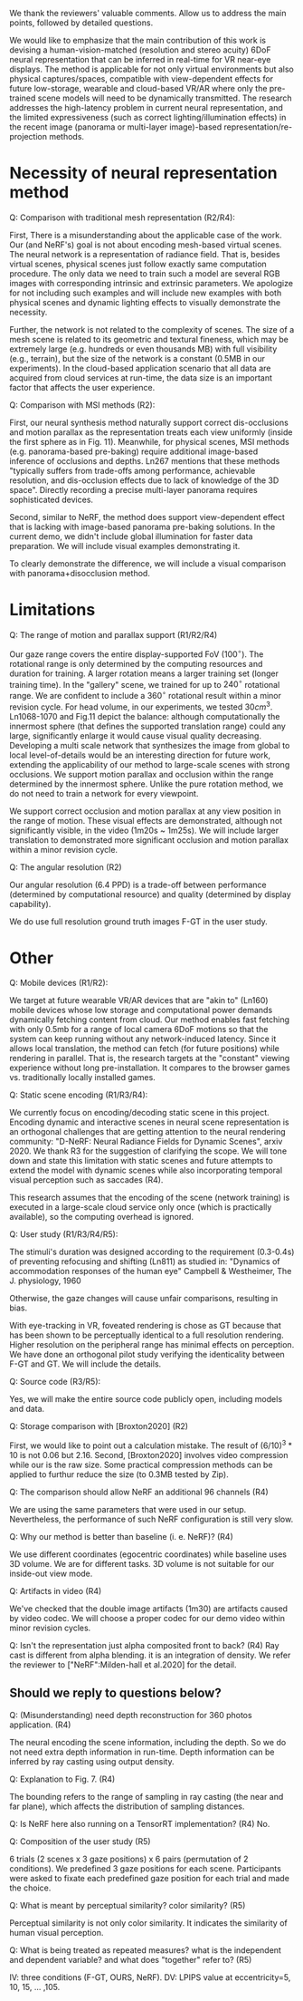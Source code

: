 We thank the reviewers' valuable comments. Allow us to address the main points, followed by detailed questions.

We would like to emphasize that the main contribution of this work is devising a human-vision-matched (resolution and stereo acuity) 6DoF neural representation that can be inferred in real-time for VR near-eye displays. The method is applicable for not only virtual environments but also physical captures/spaces, compatible with view-dependent effects for future low-storage, wearable and cloud-based VR/AR where only the pre-trained scene models will need to be dynamically transmitted. The research addresses the high-latency<!--Qi: any nerf number for its resolution vs time consumption per frame?--> problem in current neural representation, and the limited expressiveness (such as correct lighting/illumination effects) in the recent image (panorama or multi-layer image)-based representation/re-projection methods.

# Necessity of neural representation method 
Q: Comparison with traditional mesh representation (R2/R4):

First, There is a misunderstanding about the applicable case of the work. Our (and NeRF's) goal is not about encoding mesh-based virtual scenes. The neural network is a representation of radiance field. That is, besides virtual scenes, physical scenes just follow exactly same computation procedure. The only data we need to train such a model are several RGB images with corresponding intrinsic and extrinsic parameters.
We apologize for not including such examples and will include new examples with both physical scenes and dynamic lighting effects to visually demonstrate the necessity.

Further, the network is not related to the complexity of scenes. The size of a mesh scene is related to its geometric and textural fineness, which may be extremely large (e.g. hundreds or even thousands MB) with full visibility (e.g., terrain), but the size of the network is a constant (0.5MB in our experiments). In the cloud-based application scenario that all data are acquired from cloud services at run-time, the data size is an important factor that affects the user experience.

Q: Comparison with MSI methods (R2):

First, our neural synthesis method naturally support correct dis-occlusions and motion parallax as the representation treats each view uniformly (inside the first sphere as in Fig. 11).
Meanwhile, for physical scenes, MSI methods (e.g. panorama-based pre-baking) require additional image-based inference of occlusions and depths. Ln267 mentions that these methods "typically suffers from trade-offs among performance, achievable resolution, and dis-occlusion effects due to lack of knowledge of the 3D space". Directly recording a precise multi-layer panorama requires sophisticated devices.

Second, similar to NeRF, the method does support view-dependent effect that is lacking with image-based panorama pre-baking solutions. In the current demo, we didn't include global illumination for faster data preparation. We will include visual examples demonstrating it.

To clearly demonstrate the difference, we will include a visual comparison with panorama+disocclusion method.

<!--Qi: OURS with a nerf style rendering supports correct illumination with different camera views, and we will promise to show photorealistic results during minor revision cycle. We need more points beyond this though.-->
<!--ZH: Need to explain NeRF for R2.6
   (R2: why do you need to run a ray-caster with a neural network at each sample location to achieve this style of foveated rendering? The method does not support view-dependent effects, the range of motion seems very limited, and the output resolution is quite low.)-->

# Limitations

<!-- (r1) restricted position and direction, and gaze motions?
     (r2) low (angular) resolution // head volume? frequency of transmiting network?
     (r4) occlusion (motion parallel): not clearly demonstrated-->

Q: The range of motion and parallax support (R1/R2/R4)

Our gaze range covers the entire display-supported FoV ($100^\circ$). The rotational range is only determined by the computing resources and duration for training. A larger rotation means a larger training set (longer training time).  In the "gallery" scene, we trained for up to $240^\circ$ rotational range. We are confident to include a $360^\circ$ rotational result within a minor revision cycle.
For head volume, in our experiments, we tested $30cm^3$. Ln1068-1070 and Fig.11 depict the balance: although computationally the innermost sphere (that defines the supported translation range) could any large, significantly enlarge it would cause visual quality decreasing.
Developing a multi scale network that synthesizes the image from global to local level-of-details would be an interesting direction for future work, extending the applicability of our method to large-scale scenes with strong occlusions. We support motion parallax and occlusion within the range determined by the innermost sphere. Unlike the pure rotation method, we do not need to train a network for every viewpoint.

<!--Q: Occlusion and Motion parallax(R2/R4)-->

We support correct occlusion and motion parallax at any view position in the range of motion. These visual effects are demonstrated, although not significantly visible, in the video (1m20s ~ 1m25s). We will include larger translation to demonstrated more significant occlusion and motion parallax within a minor revision cycle.

<!--Qi: (3/10) I think we can potentially drop this one since R2's point isn't really about the resolution but alternative solutions, right?-->

Q: The angular resolution (R2)

Our angular resolution (6.4 PPD) is a trade-off between performance (determined by computational resource) and quality (determined by display capability). 

<!--DNC: How to measure the actual PPD of VR? I've searched a value of 5.1'/pixel (about 11.8 PPD)-->

We do use full resolution ground truth images F-GT in the user study. 

<!--Qi: We are asked about "WHY" the 6PPD appears the same as 16 PPD even in fovea, not repeating the content already-->
<!--DNC: "Why" is hard to talk about because to some extent, this shows that the method we regard as ground truth is not the best foveation rendering method.-->

# Other

Q: Mobile devices (R1/R2):
<!-- (r1) experiment is done on high-end machine but paper is targeting for mobile device?
     ZH: We mentioned 'mobile' only once, in the introduction L160. Shall we try and report a number on mobile VR device?
     (r2) On what hardware is this method running in real-time
     ZH: CPU is Intel(R) Xeon(R) Gold 6230R CPU@2.10GHz (256GB RAM) and one NVIDIA GTX 3090 graphics card.
     (r2) distance towards low latency, and low-storage VR/AR platforms? -->

We target at future wearable VR/AR devices that are "akin to" (Ln160) mobile devices whose low storage and computational power demands dynamically fetching content from cloud. Our method enables fast fetching with only 0.5mb for a range of local camera 6DoF motions so that the system can keep running without any network-induced latency. Since it allows local translation, the method can fetch (for future positions) while rendering in parallel. 
That is, the research targets at the "constant" viewing experience without long pre-installation. It compares to the browser games vs. traditionally locally installed games.

<!--Further, on mobile devices, the supported resolution (PPD) is lower, demanding low inference computation.-->

<!--Qi: @Nianchen, the best if you could quickly try to run that on a mobile phone or having collaborators do that asap
We care about the experience without long installation, compariable to web-based gaming vs traditional gaming.
-->

Q: Static scene encoding (R1/R3/R4):
<!-- (r1) no user interaction, mobile devices can store
     (r3) scope should be clarified-->
We currently focus on encoding/decoding static scene in this project. Encoding dynamic and interactive scenes in neural scene representation is an orthogonal challenges that are getting attention to the neural rendering community: "D-NeRF: Neural Radiance Fields for Dynamic Scenes", arxiv 2020.
We thank R3 for the suggestion of clarifying the scope. We will tone down and state this limitation with static scenes and future attempts to extend the model with dynamic scenes while also incorporating temporal visual perception such as saccades (R4).

<!--## About encoding performance (r3.5, r4.3):
(r3) scope should be clarified
(r4) viewing is instant, but creation is not (encoding/training is slow)-->

This research assumes that the encoding of the scene (network training) is executed in a large-scale cloud service only once (which is practically available), so the computing overhead is ignored.

Q: User study (R1/R3/R4/R5):

<!-- (r1, r4) short, gaze fixed / static
     (r1) leave no time to experience ego-motion parallax effects
     (r3) narrow foveation methods selection-->

The stimuli's duration was designed according to the requirement (0.3-0.4s) of preventing refocusing and shifting (Ln811) as studied in:
"Dynamics of accommodation responses of the human eye" Campbell & Westheimer,  The J. physiology, 1960

Otherwise, the gaze changes will cause unfair comparisons, resulting in bias.

<!--We asked users to fixate at certain gaze positions so everyone's views were consistent across conditions and participants. (TBD) We set duration to 300ms so it is close to saccade experience(?)-->

<!-- 3/9
1) 300ms > per frame
2) even not enough, already proved ours > nerf
motion parallax is exactly our beneifts than panorama synthesis we will compare with panorama
it is fair for each view
-->

With eye-tracking in VR, foveated rendering is chose as GT because that has been shown to be perceptually identical to a full resolution rendering. Higher resolution on the peripheral range has minimal effects on perception. We have done an orthogonal pilot study verifying the identicality between F-GT and GT. We will include the details. 
<!-- we are compatible to any image-space foveation methods-->

Q: Source code (R3/R5):

Yes, we will make the entire source code publicly open, including models and data.


Q: Storage comparison with [Broxton2020] (R2)

First, we would like to point out a calculation mistake. The result of $(6/10)^3*10$ is not $0.06$ but $2.16$. Second, [Broxton2020] involves video compression while our is the raw size. Some practical compression methods can be applied to furthur reduce the size (to 0.3MB tested by Zip).

<!-- Q: Experiment about storage? (r2.3)
What baseline requires 100MB of storage claimed in the introduction? The original 3D asset? There must be a middle ground which improves storage somewhat, without having to evaluate a neural network for every output pixel. -->

Q: The comparison should allow NeRF an additional 96 channels (R4)

We are using the same parameters that were used in our setup. Nevertheless, the performance of such NeRF configuration is still very slow. 

<!--DNC: Same network parameters means same network capacity. Use large network capacity to compare our small network capacity is unfair.-->

Q: Why our method is better than baseline (i. e. NeRF)? (R4)

We use different coordinates (egocentric coordinates) while baseline uses 3D volume. We are for different tasks. 3D volume is not suitable for our inside-out view mode.

Q: Artifacts in video (R4)

We've checked that the double image artifacts (1m30) are artifacts caused by video codec. We will choose a proper codec for our demo video within minor revision cycles. <!-- black splotches, where they come from? (1m03) TO BE CHECKD-->

Q: Isn't the representation just alpha composited front to back? (R4)
Ray cast is different from alpha blending. it is an integration of density. We refer the reviewer to ["NeRF":Milden-hall et al.2020] for the detail.

## Should we reply to questions below?

Q: (Misunderstanding) need depth reconstruction for 360 photos application. (R4)

The neural encoding the scene information, including the depth. So we do not need extra depth information in run-time. Depth information can be inferred by ray casting using output density.

Q: Explanation to Fig. 7. (R4)

The bounding refers to the range of sampling in ray casting (the near and far plane), which affects the distribution of sampling distances. <!--we set upper bound to 10000 in (a) to approximate the infinite because sampling are done in disparity space ($1/distance$)-->


Q: Is NeRF here also running on a TensorRT implementation? (R4) 
No.
<!--ZH: explain the potential effects here.-->

Q: Composition of the user study (R5)
<!--"The entire experiment of each user consists of 36 trials, 6 trials per pair of ordered conditions." how did this come about? 3 pairs of conditions x 2 scenes? (r5.2)-->
<!--"Each condition from an individual scene consists of 3 different gaze positions." I did not understand what this meant. Once participants had moved their eyes 3 times, the experiment stopped? (r5.3)-->

6 trials (2 scenes x 3 gaze positions) x 6 pairs (permutation of 2 conditions). We predefined 3 gaze positions for each scene. Participants were asked to fixate each predefined gaze position for each trial and made the choice. 

Q:  What is meant by perceptual similarity? color similarity? (R5)
<!--"LPIPS uses deep neural networks to estimate perceptual similarities between the image provided and a reference image."-->

Perceptual similarity is not only color similarity. It indicates the similarity of human visual perception.
<!--ZH(TBD): IPIPS-->

Q: What is being treated as repeated measures? what is the independent and dependent variable? and what does "together" refer to? (R5)
<!--"We used one-way repeated measures ANOVAs to compare effects across three stimuli on each eccentricity range and together."-->

IV: three conditions (F-GT, OURS, NeRF). DV: LPIPS value at eccentricity=5, 10, 15, ... ,105.

<!--DNC Remark:
1. 把view-dependent作为我们的一个重要研究目标是否合适？因为我们在之前的submission中没有相关表述和评估，现在突然变成了一个重点在开篇被提及，会不会让人感觉很奇怪？
2. PDD是一个质量相关的问题，虽然R2主要针对的不是我们的质量问题，但如果这个“WHY”我们不予回答，会不会让R2更加认为我们的方法不够好？
3. About comparison with foveation rendering method 看起来也是一个比较共性的问题（r1.5, r2.1, r3.4）-->

<!--
1. fixed
2. Why means since your res is already that low, WHY do you bother doing a nerf than just prebake. I think we answered the nessisity of using nerf than panorama/MPI
Re(DNC): I mean this: >>>
   In Technical Correctness and Reproducibility of R2:
   However, I found the statements on resolution to be inconsistent throughout the paper. In Section 3.2.1 the maximum angular resolution of the system is stated to be 6.4 PPD, however, the experiments compare with high resolution 13 PPD images (1440x1600 with a 110 FOV). How come no one was able to pick up on this drastic change in resolution during the user study. Were the ground truth images blurred to a maximum of 6.4PPD?
   <<< Anyway, it's a problem related to 3 so we can discuss them together later.
3. Yeah, I dont have a good clue of that yet. Do you have some good answers/excuses? Maybe ask Zhenyi too.
  Re(DNC): May be we can discuss later
-->